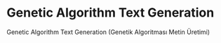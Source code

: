 # Genetic Algorithm Text Generation
Genetic Algorithm Text Generation (Genetik Algoritması Metin Üretimi)
